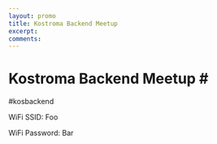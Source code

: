```yaml
---
layout: promo
title: Kostroma Backend Meetup
excerpt: 
comments: 
---
```



<h1>Kostroma Backend Meetup #<span id="num"></span></h1>
<p id="hashtag">#kosbackend</p>
<p>WiFi SSID: <span id="wifi">Foo</span></p>
<p>WiFi Password: <span id="password">Bar</span></p>

<script>
  var parts = window.location.hash.substr(1).split(',');
  document.getElementById('num').innerHTML = parts[0];
  document.getElementById('wifi').innerHTML = parts[1];
  document.getElementById('password').innerHTML = parts[2];
</script>
